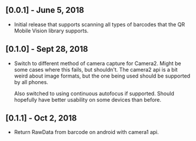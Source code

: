 ## [0.0.1] - June 5, 2018

* Initial release that supports scanning all types of barcodes
  that the QR Mobile Vision library supports.
  

## [0.1.0] - Sept 28, 2018

* Switch to different method of camera capture for Camera2. Might be
  some cases where this fails, but shouldn't. The camera2 api is a bit weird
  about image formats, but the one being used should be supported by all phones.

  Also switched to using continuous autofocus if supported. Should hopefully 
  have better usability on some devices than before.
  
## [0.1.1] - Oct 2, 2018

* Return RawData from barcode on android with camera1 api.
